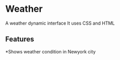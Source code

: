 # Weather 
A weather dynamic interface 
It uses CSS and HTML

## Features
 *Shows weather condition in Newyork city